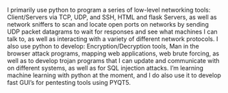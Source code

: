 I primarily use python to program a series of low-level networking tools: Client/Servers via TCP, UDP, and SSH, HTML and flask Servers, 
as well as network sniffers to scan and locate open ports on networks by sending UDP packet datagrams to wait for responses and see what
machines I can talk to, as well as interacting with a variety of different network protocols. I also use python to develop: Encryption/Decryption 
tools, Man in the browser attack programs, mapping web applications, web brute forcing, as well as to develop trojan programs that I can update 
and communicate with on different systems, as well as for SQL injection attacks. I’m learning machine learning with python at the moment, 
and I do also use it to develop fast GUI’s for pentesting tools using PYQT5.
